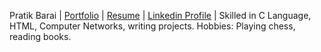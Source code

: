 Pratik Barai | [Portfolio](https://pratik-barai.my.canva.site/) | [Resume]((https://drive.google.com/file/d/1BV4zLC5nyYzIZt4MOvURj2NbFpITCQmL/view?usp=sharing)) | [Linkedin Profile](https://www.linkedin.com/in/pratik-barai-517437260/) | Skilled in C Language, HTML, Computer Networks, writing projects. Hobbies: Playing chess, reading books.
